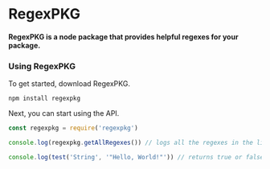 # RegexPKG
#### RegexPKG is a node package that provides helpful regexes for your package.

### Using RegexPKG
To get started, download RegexPKG.
```
npm install regexpkg
```

Next, you can start using the API.
```javascript
const regexpkg = require('regexpkg')

console.log(regexpkg.getAllRegexes()) // logs all the regexes in the library

console.log(test('String', '"Hello, World!"')) // returns true or false wether the regex matching the name matches the string.
```